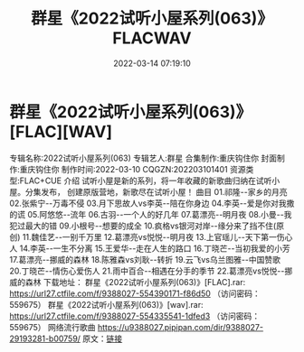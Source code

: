 ﻿---
title: 群星《2022试听小屋系列(063)》FLACWAV
date: 2022-03-14 07:19:10
categories: 新碟专辑、稀有等精品
tags: 华语中文
---
# 群星《2022试听小屋系列(063)》[FLAC][WAV]

专辑名称:2022试听小屋系列(063)
专辑艺人:群星
合集制作:重庆钩住你
封面制作:重庆钩住你
制作时间:2022-03-10
CQGZN:202203101401
资源类型:FLAC+CUE
介绍
试听小屋是新的系列，将一年收藏的新歌曲归纳在试听小屋。分集发布，
创建原版营地，新歌尽在试听小屋！
曲目
01.祁隆--家乡的月亮
02.张紫宁--万毒不侵
03.月下思故人vs李英--陪在你身边
04.李英--爱是你对我撒的谎
05.阿悠悠--流年
06.古羽--一个人的好几年
07.葛漂亮--明月夜
08.小曼--我犯过最大的错
09.小根号--想要的成全
10.疯格vs银河对岸--缘分来了挡不住(原创)
11.魏佳艺--一别千万里
12.葛漂亮vs悦悦--明月夜
13.上官瑶儿--天下第一伤心人
14.李英--一生不分离
15.王爱华--走在人生的路口
16.丁晓芒--当初我爱的小芳
17.葛漂亮--挪威的森林
18.陈雅森vs刘耿--转折
19.云飞vs乌兰图雅--中国赞歌
20.丁晓芒--情伤心爱伤人
21.雨中百合--相遇在分手的季节
22.葛漂亮vs悦悦--挪威的森林
下载地址：
群星《2022试听小屋系列(063)》[FLAC].rar: https://url27.ctfile.com/f/9388027-554390171-f86d50
（访问密码：559675）
群星《2022试听小屋系列(063)》[wav].rar: https://url27.ctfile.com/f/9388027-554335541-1dfed3
（访问密码：559675）
网络流行歌曲
https://u9388027.pipipan.com/dir/9388027-29193281-b00759/
原文：[链接](https://blog.sina.com.cn/s/blog_1647c7e7601030w6u.html)